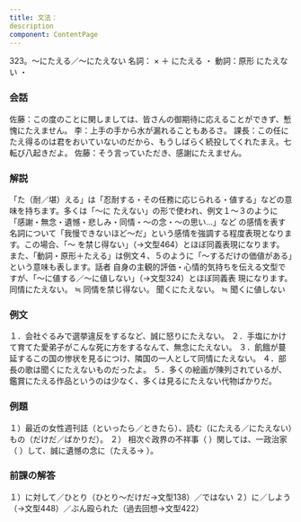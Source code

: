 ```yaml
---
title: 文法：
description
component: ContentPage
---
```



323。～にたえる／～にたえない
名詞： × ＋ にたえる ・
動詞：原形 にたえない ・
### 会話
佐藤：この度のことに関しましては、皆さんの御期待に応えることができず、慙愧にたえません。
李：上手の手から水が漏れることもあるさ。
課長：この任にたえ得るのは君をおいていないのだから、もうしばらく続投してくれたまえ。七転び八起きだよ。 佐藤：そう言っていただき、感謝にたえません。
### 解説
「た（耐／堪）える」は「忍耐する・その任務に応じられる・値する」などの意味を持ちます。多くは「～に
たえない」の形で使われ、例文１～３のように「感謝・無念・遺憾・悲しみ・同情・～の念・～の思い…」など の感情を表す名詞について「我慢できないほど～だ」という感情を強調する程度表現となります。この場合、「～ を禁じ得ない」（→文型464）とほぼ同義表現になります。
また、「動詞・原形＋たえる」は例文４、５のように「～するだけの価値がある」という意味も表します。話者 自身の主観的評価・心情的気持ちを伝える文型ですが、「～に値する／～に値しない」（→文型324）とほぼ同義表 現になります。
同情にたえない。 ≒ 同情を禁じ得ない。 聞くにたえない。 ≒ 聞くに値しない
### 例文
１．会社ぐるみで選挙違反をするなど、誠に怒りにたえない。
２．手塩にかけて育てた愛弟子がこんな死に方をするなんて、無念にたえない。
３．飢餓が蔓延するこの国の惨状を見るにつけ、隣国の一人として同情にたえない。
４．部長の歌は聞くにたえないものだったよ。
５．多くの絵画が陳列されているが、鑑賞にたえる作品というのは少なく、多くは見るにたえない代物ばかりだ。
### 例題
１）最近の女性週刊誌（といったら／ときたら）、読む（にたえる／にたえない）もの（だけだ／ばかりだ）。
２） 相次ぐ政界の不祥事（ ）関しては、一政治家（ ）して、誠に遺憾の念に（たえる→ ）。
### 前課の解答
１）に対して／ひとり（ひとり～だけだ→文型138）／ではない
２）に／しよう（→文型448）／ぶん殴られた（過去回想→文型422）

